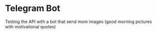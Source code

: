 # Telegram Bot
Testing the API with a bot that send mom images (good morning pictures with motivational quotes)
